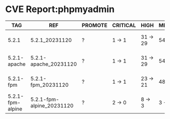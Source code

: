 # CVE Report:phpmyadmin
|       TAG        |            REF            | PROMOTE | CRITICAL |   HIGH   |  MEDIUM  |    LOW     | UNKNOWN |
|------------------|---------------------------|---------|----------|----------|----------|------------|---------|
| 5.2.1            | 5.2.1_20231120            | ?       | 1 -> 1   | 31 -> 29 | 54 -> 54 | 253 -> 253 | 1 -> 1  |
| 5.2.1-apache     | 5.2.1-apache_20231120     | ?       | 1 -> 1   | 31 -> 29 | 54 -> 54 | 253 -> 253 | 1 -> 1  |
| 5.2.1-fpm        | 5.2.1-fpm_20231120        | ?       | 1 -> 1   | 23 -> 21 | 48 -> 48 | 221 -> 221 | 1 -> 1  |
| 5.2.1-fpm-alpine | 5.2.1-fpm-alpine_20231120 | ?       | 2 -> 0   | 8 -> 3   | 3 -> 1   | 2 -> 0     | 0 -> 0  |

